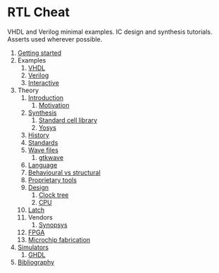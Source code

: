 # RTL Cheat

VHDL and Verilog minimal examples. IC design and synthesis tutorials. Asserts used wherever possible.

1.  [Getting started](getting-started.md)
1.  Examples
    1. [VHDL](vhdl/)
    1. [Verilog](verilog/)
    1. [Interactive](interactive/)
1.  Theory
    1.  [Introduction](introduction.md)
        1.  [Motivation](motivation.md)
    1.  [Synthesis](synthesis.md)
        1. [Standard cell library](standard-cell-library.md)
        1. [Yosys](yosys.md)
    1.  [History](history.md)
    1.  [Standards](standards.md)
    1.  [Wave files](wave-files.md)
        1. [gtkwave](gtkwave.md)
    1.  [Language](language.md)
    1.  [Behavioural vs structural](behavioural-vs-structural.md)
    1.  [Proprietary tools](proprietary-tools.md)
    1.  [Design](design.md)
        1.  [Clock tree](clock-tree.md)
        1.  [CPU](cpu.md)
    1.  [Latch](latch.md)
    1.  Vendors
        1. [Synopsys](synopsys.md)
    1.  [FPGA](fpga.md)
    1.  [Microchip fabrication](microchip-fabrication.md)
1.  [Simulators](simulators.md)
    1.  [GHDL](ghdl.md)
1.  [Bibliography](bibliography.md)
